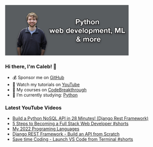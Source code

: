 <img src="github-cover-photo-my-face.jpg" width="400px" />

### Hi there, I'm Caleb! 🍛

- 💰 Sponsor me on [GitHub](https://github.com/sponsors/CalebCurry)
- 🎥 Watch my tutorials on [YouTube](https://www.youtube.com/calebthevideomaker2)
- 📗 My courses on [CodeBreakthrough](https://www.codebreakthrough.com)
- 🤔 I’m currently studying: [Python](https://www.youtube.com/watch?v=s3IvdkCq2_c&t=4254s)

### Latest YouTube Videos
<!-- YOUTUBE:START -->
- [Build a Python NoSQL API in 28 Minutes! &lpar;Django Rest Framework&rpar;](https://www.youtube.com/watch?v=Ob3j81-UV0c)
- [5 Steps to Becoming a Full Stack Web Developer #shorts](https://www.youtube.com/watch?v=N1o76M-f0fk)
- [My 2022 Programing Languages](https://www.youtube.com/watch?v=Vo73V7sZTNA)
- [Django REST Framework - Build an API from Scratch](https://www.youtube.com/watch?v=i5JykvxUk_A)
- [Save time Coding - Launch VS Code from Terminal #shorts](https://www.youtube.com/watch?v=V2cs2jIQk3I)
<!-- YOUTUBE:END -->
